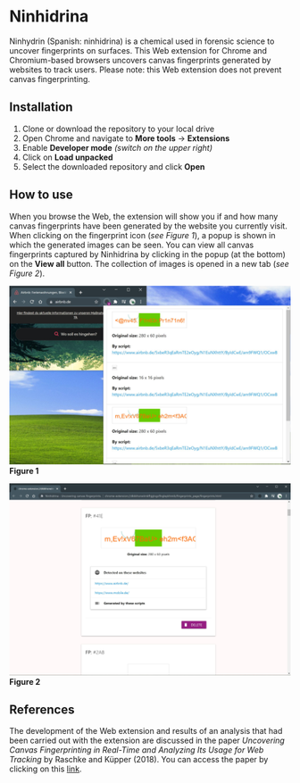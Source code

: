 # Ninhidrina

Ninhydrin (Spanish: ninhidrina) is a chemical used in forensic science to uncover fingerprints on surfaces. This Web extension for Chrome and Chromium-based browsers uncovers canvas fingerprints generated by websites to track users. Please note: this Web extension does not prevent canvas fingerprinting.

## Installation

1. Clone or download the repository to your local drive
2. Open Chrome and navigate to **More tools** -> **Extensions**
3. Enable **Developer mode** *(switch on the upper right)*
4. Click on **Load unpacked**
5. Select the downloaded repository and click **Open**

## How to use

When you browse the Web, the extension will show you if and how many canvas fingerprints have been generated by the website you currently visit. When clicking on the fingerprint icon (*see Figure 1*), a popup is shown in which the generated images can be seen. You can view all canvas fingerprints captured by Ninhidrina by clicking in the popup (at the bottom) on the **View all** button. The collection of images is opened in a new tab (*see Figure 2*).

![Ninhidrina fingerprint icon and popup](/fig1.JPG)
**Figure 1**

![Ninhidrina collection of all captured fingerprints](/fig2.JPG)
**Figure 2**

## References

The development of the Web extension and results of an analysis that had been carried out with the extension are discussed in the paper *Uncovering Canvas Fingerprinting in Real-Time and Analyzing Its Usage for Web Tracking* by Raschke and Küpper (2018). You can access the paper by clicking on this [link](https://dl.gi.de/bitstream/handle/20.500.12116/17237/3032414_GI_P_285_09.pdf?sequence=1&isAllowed=y).
